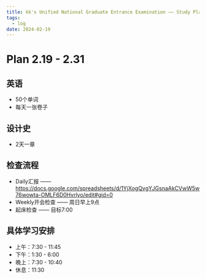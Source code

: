 ```yaml
---
title: kk's Unified National Graduate Entrance Examination —— Study Plan
tags:
  - log
date: 2024-02-19
---
```


# Plan 2.19 - 2.31


## 英语

* 50个单词
* 每天一张卷子

## 设计史

* 2天一章

## 检查流程

* Daily汇报 —— https://docs.google.com/spreadsheets/d/1YjXogQvgYJGsnaAkCVwW5w76wowta-OMLF6D0Hvrlyo/edit#gid=0
* Weekly开会检查 —— 周日早上9点
* 起床检查 —— 目标7:00

## 具体学习安排

* 上午：7:30 - 11:45
* 下午：1:30 - 6:00
* 晚上：7:30 - 10:40
* 休息：11:30


